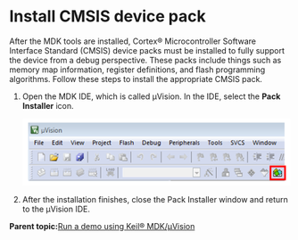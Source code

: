 # Install CMSIS device pack

After the MDK tools are installed, Cortex® Microcontroller Software Interface Standard \(CMSIS\) device packs must be installed to fully support the device from a debug perspective. These packs include things such as memory map information, register definitions, and flash programming algorithms. Follow these steps to install the appropriate CMSIS pack.

1.  Open the MDK IDE, which is called μVision. In the IDE, select the **Pack Installer** icon.

    ![](../images/launch_pack_installer.png "Launch the Pack Installer")

2.  After the installation finishes, close the Pack Installer window and return to the μVision IDE.


**Parent topic:**[Run a demo using Keil® MDK/μVision](../topics/run_a_demo_using_keil__mdk_vision.md)

